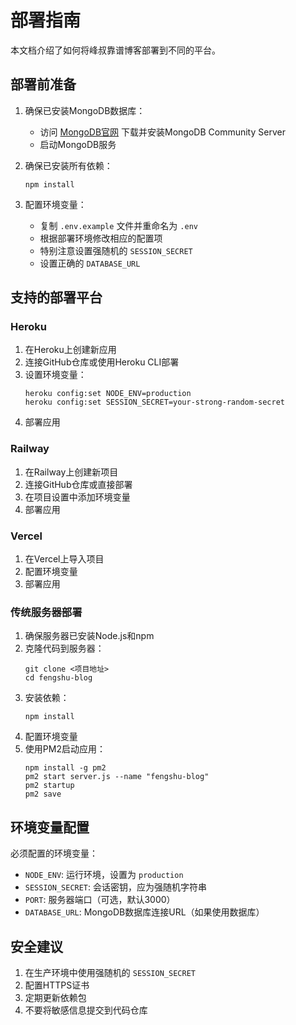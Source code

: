 # 部署指南

本文档介绍了如何将峰叔靠谱博客部署到不同的平台。

## 部署前准备

1. 确保已安装MongoDB数据库：
   - 访问 [MongoDB官网](https://www.mongodb.com/try/download/community) 下载并安装MongoDB Community Server
   - 启动MongoDB服务

2. 确保已安装所有依赖：
   ```
   npm install
   ```

3. 配置环境变量：
   - 复制 `.env.example` 文件并重命名为 `.env`
   - 根据部署环境修改相应的配置项
   - 特别注意设置强随机的 `SESSION_SECRET`
   - 设置正确的 `DATABASE_URL`

## 支持的部署平台

### Heroku

1. 在Heroku上创建新应用
2. 连接GitHub仓库或使用Heroku CLI部署
3. 设置环境变量：
   ```
   heroku config:set NODE_ENV=production
   heroku config:set SESSION_SECRET=your-strong-random-secret
   ```
4. 部署应用

### Railway

1. 在Railway上创建新项目
2. 连接GitHub仓库或直接部署
3. 在项目设置中添加环境变量
4. 部署应用

### Vercel

1. 在Vercel上导入项目
2. 配置环境变量
3. 部署应用

### 传统服务器部署

1. 确保服务器已安装Node.js和npm
2. 克隆代码到服务器：
   ```
   git clone <项目地址>
   cd fengshu-blog
   ```
3. 安装依赖：
   ```
   npm install
   ```
4. 配置环境变量
5. 使用PM2启动应用：
   ```
   npm install -g pm2
   pm2 start server.js --name "fengshu-blog"
   pm2 startup
   pm2 save
   ```

## 环境变量配置

必须配置的环境变量：
- `NODE_ENV`: 运行环境，设置为 `production`
- `SESSION_SECRET`: 会话密钥，应为强随机字符串
- `PORT`: 服务器端口（可选，默认3000）
- `DATABASE_URL`: MongoDB数据库连接URL（如果使用数据库）

## 安全建议

1. 在生产环境中使用强随机的 `SESSION_SECRET`
2. 配置HTTPS证书
3. 定期更新依赖包
4. 不要将敏感信息提交到代码仓库